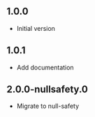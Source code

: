 ## 1.0.0

- Initial version

## 1.0.1

- Add documentation

## 2.0.0-nullsafety.0

- Migrate to null-safety